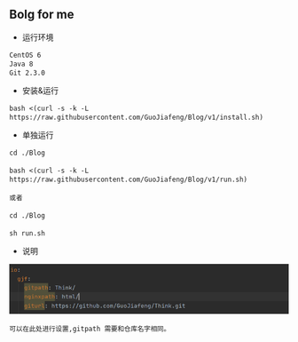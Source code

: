 ## Bolg for me 

+ 运行环境
~~~
CentOS 6 
Java 8
Git 2.3.0 
~~~

+ 安装&运行
~~~
bash <(curl -s -k -L https://raw.githubusercontent.com/GuoJiafeng/Blog/v1/install.sh)
~~~

+ 单独运行

~~~
cd ./Blog

bash <(curl -s -k -L https://raw.githubusercontent.com/GuoJiafeng/Blog/v1/run.sh)

或者

cd ./Blog

sh run.sh
~~~

+ 说明

![1595821345232](1595821345232.png)

~~~
可以在此处进行设置,gitpath 需要和仓库名字相同。
~~~



